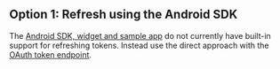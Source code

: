 ## Option 1: Refresh using the Android SDK

The [Android SDK, widget and sample app](https://github.com/okta/okta-idx-android)
do not currently have built-in support for refreshing tokens. Instead use
the direct approach with the [OAuth token endpoint](#refresh-using-the-oauth-token-endpoint).
